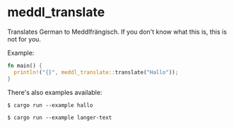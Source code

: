 # meddl_translate

Translates German to Meddlfrängisch. If you don't know what this is, this is not for you.

Example:

```rust
fn main() {
  println!("{}", meddl_translate::translate("Hallo"));
}
```

There's also examples available:

```shell
$ cargo run --example hallo
```
```shell
$ cargo run --example langer-text
```